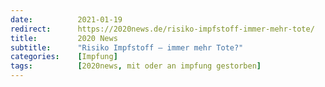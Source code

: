 ```yaml
---
date:          2021-01-19
redirect:      https://2020news.de/risiko-impfstoff-immer-mehr-tote/
title:         2020 News
subtitle:      "Risiko Impfstoff – immer mehr Tote?"
categories:    [Impfung]
tags:          [2020news, mit oder an impfung gestorben]
---
```

